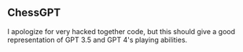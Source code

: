 ## ChessGPT

I apologize for very hacked together code, but this should give a good representation of GPT 3.5 and GPT 4's playing abilities.
